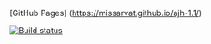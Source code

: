 [GitHub Pages] (https://missarvat.github.io/ajh-1.1/)

[![Build status](https://ci.appveyor.com/api/projects/status/by9hek6ck2b95d7l?svg=true)](https://ci.appveyor.com/project/MissarvaT/ajh-1-1)
